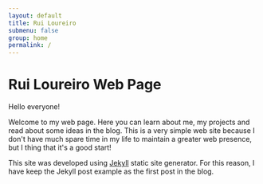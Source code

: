 ```yaml
---
layout: default
title: Rui Loureiro
submenu: false
group: home
permalink: /
---
```

# Rui Loureiro Web Page  
Hello everyone!  

Welcome to my web page. Here you can learn about me, my projects and read about some ideas in the blog. This is a very simple web site because I don't have much spare time in my life to maintain a greater web presence, but I thing that it's a good start!  

This site was developed using <a href="https://jekyllrb.com" target="_blank">Jekyll</a> static site generator. For this reason, I have keep the Jekyll post example as the first post in the blog.